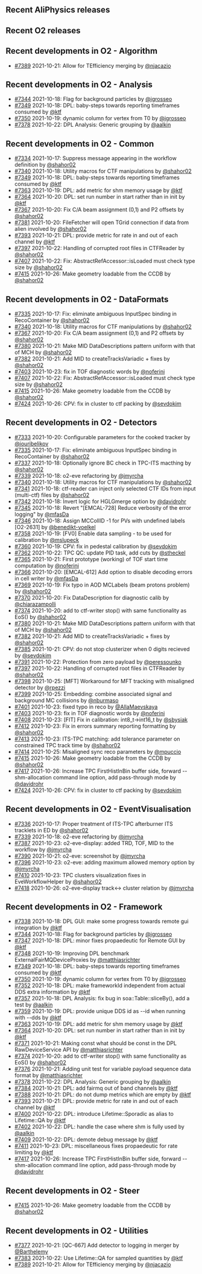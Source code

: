 ## Recent AliPhysics releases
## Recent O2 releases
## Recent developments in O2 - Algorithm
- [\#7389](https://github.com/AliceO2Group/AliceO2/pull/7389) 2021-10-21: Allow for TEfficiency merging by [@njacazio](https://github.com/njacazio)
## Recent developments in O2 - Analysis
- [\#7344](https://github.com/AliceO2Group/AliceO2/pull/7344) 2021-10-18: Flag for background particles by [@jgrosseo](https://github.com/jgrosseo)
- [\#7349](https://github.com/AliceO2Group/AliceO2/pull/7349) 2021-10-18: DPL: baby-steps towards reporting timeframes consumed by [@ktf](https://github.com/ktf)
- [\#7350](https://github.com/AliceO2Group/AliceO2/pull/7350) 2021-10-19: dynamic column for vertex from T0 by [@jgrosseo](https://github.com/jgrosseo)
- [\#7378](https://github.com/AliceO2Group/AliceO2/pull/7378) 2021-10-22: DPL Analysis: Generic grouping by [@aalkin](https://github.com/aalkin)
## Recent developments in O2 - Common
- [\#7334](https://github.com/AliceO2Group/AliceO2/pull/7334) 2021-10-17: Suppress message appearing in the workflow definition by [@shahor02](https://github.com/shahor02)
- [\#7340](https://github.com/AliceO2Group/AliceO2/pull/7340) 2021-10-18: Utility macros for CTF manipulations by [@shahor02](https://github.com/shahor02)
- [\#7349](https://github.com/AliceO2Group/AliceO2/pull/7349) 2021-10-18: DPL: baby-steps towards reporting timeframes consumed by [@ktf](https://github.com/ktf)
- [\#7363](https://github.com/AliceO2Group/AliceO2/pull/7363) 2021-10-19: DPL: add metric for shm memory usage by [@ktf](https://github.com/ktf)
- [\#7364](https://github.com/AliceO2Group/AliceO2/pull/7364) 2021-10-20: DPL: set run number in start rather than in init by [@ktf](https://github.com/ktf)
- [\#7367](https://github.com/AliceO2Group/AliceO2/pull/7367) 2021-10-20: Fix C/A beam assignment (0,1) and P2 offsets by [@shahor02](https://github.com/shahor02)
- [\#7381](https://github.com/AliceO2Group/AliceO2/pull/7381) 2021-10-20: FileFetcher will open TGrid connection if data from alien involved by [@shahor02](https://github.com/shahor02)
- [\#7393](https://github.com/AliceO2Group/AliceO2/pull/7393) 2021-10-21: DPL: provide metric for rate in and out of each channel by [@ktf](https://github.com/ktf)
- [\#7397](https://github.com/AliceO2Group/AliceO2/pull/7397) 2021-10-22: Handling of corrupted root files in CTFReader by [@shahor02](https://github.com/shahor02)
- [\#7407](https://github.com/AliceO2Group/AliceO2/pull/7407) 2021-10-22: Fix: AbstractRefAccessor::isLoaded must check type size by [@shahor02](https://github.com/shahor02)
- [\#7415](https://github.com/AliceO2Group/AliceO2/pull/7415) 2021-10-26: Make geometry loadable from the CCDB by [@shahor02](https://github.com/shahor02)
## Recent developments in O2 - DataFormats
- [\#7335](https://github.com/AliceO2Group/AliceO2/pull/7335) 2021-10-17: Fix: eliminate ambiguous InputSpec binding in RecoContainer by [@shahor02](https://github.com/shahor02)
- [\#7340](https://github.com/AliceO2Group/AliceO2/pull/7340) 2021-10-18: Utility macros for CTF manipulations by [@shahor02](https://github.com/shahor02)
- [\#7367](https://github.com/AliceO2Group/AliceO2/pull/7367) 2021-10-20: Fix C/A beam assignment (0,1) and P2 offsets by [@shahor02](https://github.com/shahor02)
- [\#7380](https://github.com/AliceO2Group/AliceO2/pull/7380) 2021-10-21: Make MID DataDescriptions pattern uniform with that of MCH by [@shahor02](https://github.com/shahor02)
- [\#7382](https://github.com/AliceO2Group/AliceO2/pull/7382) 2021-10-21: Add MID to createTracksVariadic + fixes by [@shahor02](https://github.com/shahor02)
- [\#7403](https://github.com/AliceO2Group/AliceO2/pull/7403) 2021-10-23: fix in TOF diagnostic words by [@noferini](https://github.com/noferini)
- [\#7407](https://github.com/AliceO2Group/AliceO2/pull/7407) 2021-10-22: Fix: AbstractRefAccessor::isLoaded must check type size by [@shahor02](https://github.com/shahor02)
- [\#7415](https://github.com/AliceO2Group/AliceO2/pull/7415) 2021-10-26: Make geometry loadable from the CCDB by [@shahor02](https://github.com/shahor02)
- [\#7424](https://github.com/AliceO2Group/AliceO2/pull/7424) 2021-10-26: CPV: fix in cluster to ctf packing by [@sevdokim](https://github.com/sevdokim)
## Recent developments in O2 - Detectors
- [\#7333](https://github.com/AliceO2Group/AliceO2/pull/7333) 2021-10-20: Configurable parameters for the cooked tracker by [@iouribelikov](https://github.com/iouribelikov)
- [\#7335](https://github.com/AliceO2Group/AliceO2/pull/7335) 2021-10-17: Fix: eliminate ambiguous InputSpec binding in RecoContainer by [@shahor02](https://github.com/shahor02)
- [\#7337](https://github.com/AliceO2Group/AliceO2/pull/7337) 2021-10-18: Optionally ignore BC check in TPC-ITS macthing by [@shahor02](https://github.com/shahor02)
- [\#7339](https://github.com/AliceO2Group/AliceO2/pull/7339) 2021-10-18: o2-eve refactoring by [@jmyrcha](https://github.com/jmyrcha)
- [\#7340](https://github.com/AliceO2Group/AliceO2/pull/7340) 2021-10-18: Utility macros for CTF manipulations by [@shahor02](https://github.com/shahor02)
- [\#7341](https://github.com/AliceO2Group/AliceO2/pull/7341) 2021-10-18: ctf-reader can inject only selected CTF IDs from input (multi-ctf) files by [@shahor02](https://github.com/shahor02)
- [\#7342](https://github.com/AliceO2Group/AliceO2/pull/7342) 2021-10-18: Invert logic for HGLGmerge option by [@davidrohr](https://github.com/davidrohr)
- [\#7345](https://github.com/AliceO2Group/AliceO2/pull/7345) 2021-10-18: Revert "[EMCAL-728] Reduce verbosity of the error logging" by [@mfasDa](https://github.com/mfasDa)
- [\#7346](https://github.com/AliceO2Group/AliceO2/pull/7346) 2021-10-18: Assign MCCollID -1 for PVs with undefined labels [O2-2631] by [@benedikt-voelkel](https://github.com/benedikt-voelkel)
- [\#7358](https://github.com/AliceO2Group/AliceO2/pull/7358) 2021-10-19: [FV0] Enable data sampling - to be used for calibration by [@mslupeck](https://github.com/mslupeck)
- [\#7360](https://github.com/AliceO2Group/AliceO2/pull/7360) 2021-10-19: CPV: fix in pedestal calibration by [@sevdokim](https://github.com/sevdokim)
- [\#7362](https://github.com/AliceO2Group/AliceO2/pull/7362) 2021-10-22: TPC QC: update PID task, add cuts by [@stheckel](https://github.com/stheckel)
- [\#7365](https://github.com/AliceO2Group/AliceO2/pull/7365) 2021-10-21: First prototype (working) of TOF start time computation by [@noferini](https://github.com/noferini)
- [\#7366](https://github.com/AliceO2Group/AliceO2/pull/7366) 2021-10-20: [EMCAL-612] Add option to disable decoding errors in cell writer by [@mfasDa](https://github.com/mfasDa)
- [\#7369](https://github.com/AliceO2Group/AliceO2/pull/7369) 2021-10-19: Fix typo in AOD MCLabels (beam protons problem) by [@shahor02](https://github.com/shahor02)
- [\#7370](https://github.com/AliceO2Group/AliceO2/pull/7370) 2021-10-20: Fix DataDescription for diagnostic calib by [@chiarazampolli](https://github.com/chiarazampolli)
- [\#7374](https://github.com/AliceO2Group/AliceO2/pull/7374) 2021-10-20: add to ctf-writer stop() with same functionality as EoS() by [@shahor02](https://github.com/shahor02)
- [\#7380](https://github.com/AliceO2Group/AliceO2/pull/7380) 2021-10-21: Make MID DataDescriptions pattern uniform with that of MCH by [@shahor02](https://github.com/shahor02)
- [\#7382](https://github.com/AliceO2Group/AliceO2/pull/7382) 2021-10-21: Add MID to createTracksVariadic + fixes by [@shahor02](https://github.com/shahor02)
- [\#7385](https://github.com/AliceO2Group/AliceO2/pull/7385) 2021-10-21: CPV: do not stop clusterizer when 0 digits recieved by [@sevdokim](https://github.com/sevdokim)
- [\#7391](https://github.com/AliceO2Group/AliceO2/pull/7391) 2021-10-22: Protection from zero payload by [@peressounko](https://github.com/peressounko)
- [\#7397](https://github.com/AliceO2Group/AliceO2/pull/7397) 2021-10-22: Handling of corrupted root files in CTFReader by [@shahor02](https://github.com/shahor02)
- [\#7398](https://github.com/AliceO2Group/AliceO2/pull/7398) 2021-10-25: [MFT] Workaround for MFT tracking with misaligned detector by [@rpezzi](https://github.com/rpezzi)
- [\#7399](https://github.com/AliceO2Group/AliceO2/pull/7399) 2021-10-25: Embedding: combine associated signal and background MC collisions by [@nburmaso](https://github.com/nburmaso)
- [\#7401](https://github.com/AliceO2Group/AliceO2/pull/7401) 2021-10-23: fixed typo in reco by [@AllaMaevskaya](https://github.com/AllaMaevskaya)
- [\#7403](https://github.com/AliceO2Group/AliceO2/pull/7403) 2021-10-23: fix in TOF diagnostic words by [@noferini](https://github.com/noferini)
- [\#7408](https://github.com/AliceO2Group/AliceO2/pull/7408) 2021-10-23: [FIT] Fix in calibration: int8_t->int16_t by [@sbysiak](https://github.com/sbysiak)
- [\#7412](https://github.com/AliceO2Group/AliceO2/pull/7412) 2021-10-23: Fix in errors summary reporting formatting by [@shahor02](https://github.com/shahor02)
- [\#7413](https://github.com/AliceO2Group/AliceO2/pull/7413) 2021-10-23: ITS-TPC matching: add tolerance parameter on constrained TPC track time by [@shahor02](https://github.com/shahor02)
- [\#7414](https://github.com/AliceO2Group/AliceO2/pull/7414) 2021-10-25: Misaligned sync reco parameters by [@mpuccio](https://github.com/mpuccio)
- [\#7415](https://github.com/AliceO2Group/AliceO2/pull/7415) 2021-10-26: Make geometry loadable from the CCDB by [@shahor02](https://github.com/shahor02)
- [\#7417](https://github.com/AliceO2Group/AliceO2/pull/7417) 2021-10-26: Increase TPC FirstHistInBin buffer side, forward --shm-allocation command line option, add pass-through mode by [@davidrohr](https://github.com/davidrohr)
- [\#7424](https://github.com/AliceO2Group/AliceO2/pull/7424) 2021-10-26: CPV: fix in cluster to ctf packing by [@sevdokim](https://github.com/sevdokim)
## Recent developments in O2 - EventVisualisation
- [\#7336](https://github.com/AliceO2Group/AliceO2/pull/7336) 2021-10-17: Proper treatment of ITS-TPC afterburner ITS tracklets in ED by [@shahor02](https://github.com/shahor02)
- [\#7339](https://github.com/AliceO2Group/AliceO2/pull/7339) 2021-10-18: o2-eve refactoring by [@jmyrcha](https://github.com/jmyrcha)
- [\#7387](https://github.com/AliceO2Group/AliceO2/pull/7387) 2021-10-23: o2-eve-display: added TRD, TOF, MID to the workflow by [@jmyrcha](https://github.com/jmyrcha)
- [\#7390](https://github.com/AliceO2Group/AliceO2/pull/7390) 2021-10-21: o2-eve: screenshot by [@jmyrcha](https://github.com/jmyrcha)
- [\#7396](https://github.com/AliceO2Group/AliceO2/pull/7396) 2021-10-23: o2-eve: adding maximum allowed memory option by [@jmyrcha](https://github.com/jmyrcha)
- [\#7410](https://github.com/AliceO2Group/AliceO2/pull/7410) 2021-10-23: TPC clusters visualization fixes in EveWorkflowHelper by [@shahor02](https://github.com/shahor02)
- [\#7418](https://github.com/AliceO2Group/AliceO2/pull/7418) 2021-10-26: o2-eve-display track<-> cluster relation by [@jmyrcha](https://github.com/jmyrcha)
## Recent developments in O2 - Framework
- [\#7338](https://github.com/AliceO2Group/AliceO2/pull/7338) 2021-10-18: DPL GUI: make some progress towards remote gui integration by [@ktf](https://github.com/ktf)
- [\#7344](https://github.com/AliceO2Group/AliceO2/pull/7344) 2021-10-18: Flag for background particles by [@jgrosseo](https://github.com/jgrosseo)
- [\#7347](https://github.com/AliceO2Group/AliceO2/pull/7347) 2021-10-18: DPL: minor fixes propaedeutic for Remote GUI by [@ktf](https://github.com/ktf)
- [\#7348](https://github.com/AliceO2Group/AliceO2/pull/7348) 2021-10-19: Improving DPL benchmark ExternalFairMQDeviceProxies by [@matthiasrichter](https://github.com/matthiasrichter)
- [\#7349](https://github.com/AliceO2Group/AliceO2/pull/7349) 2021-10-18: DPL: baby-steps towards reporting timeframes consumed by [@ktf](https://github.com/ktf)
- [\#7350](https://github.com/AliceO2Group/AliceO2/pull/7350) 2021-10-19: dynamic column for vertex from T0 by [@jgrosseo](https://github.com/jgrosseo)
- [\#7352](https://github.com/AliceO2Group/AliceO2/pull/7352) 2021-10-18: DPL: make frameworkId independent from actual DDS extra information by [@ktf](https://github.com/ktf)
- [\#7357](https://github.com/AliceO2Group/AliceO2/pull/7357) 2021-10-18: DPL Analysis: fix bug in soa::Table::sliceBy(), add a test by [@aalkin](https://github.com/aalkin)
- [\#7359](https://github.com/AliceO2Group/AliceO2/pull/7359) 2021-10-19: DPL: provide unique DDS id as --id when running with --dds by [@ktf](https://github.com/ktf)
- [\#7363](https://github.com/AliceO2Group/AliceO2/pull/7363) 2021-10-19: DPL: add metric for shm memory usage by [@ktf](https://github.com/ktf)
- [\#7364](https://github.com/AliceO2Group/AliceO2/pull/7364) 2021-10-20: DPL: set run number in start rather than in init by [@ktf](https://github.com/ktf)
- [\#7371](https://github.com/AliceO2Group/AliceO2/pull/7371) 2021-10-21: Making const what should be const in the DPL RawDeviceService API by [@matthiasrichter](https://github.com/matthiasrichter)
- [\#7374](https://github.com/AliceO2Group/AliceO2/pull/7374) 2021-10-20: add to ctf-writer stop() with same functionality as EoS() by [@shahor02](https://github.com/shahor02)
- [\#7376](https://github.com/AliceO2Group/AliceO2/pull/7376) 2021-10-21: Adding unit test for variable payload sequence data format by [@matthiasrichter](https://github.com/matthiasrichter)
- [\#7378](https://github.com/AliceO2Group/AliceO2/pull/7378) 2021-10-22: DPL Analysis: Generic grouping by [@aalkin](https://github.com/aalkin)
- [\#7384](https://github.com/AliceO2Group/AliceO2/pull/7384) 2021-10-21: DPL: add fairmq out of band channels by [@ktf](https://github.com/ktf)
- [\#7388](https://github.com/AliceO2Group/AliceO2/pull/7388) 2021-10-21: DPL: do not dump metrics which are empty by [@ktf](https://github.com/ktf)
- [\#7393](https://github.com/AliceO2Group/AliceO2/pull/7393) 2021-10-21: DPL: provide metric for rate in and out of each channel by [@ktf](https://github.com/ktf)
- [\#7400](https://github.com/AliceO2Group/AliceO2/pull/7400) 2021-10-22: DPL: introduce Lifetime::Sporadic as alias to Lifetime::QA by [@ktf](https://github.com/ktf)
- [\#7402](https://github.com/AliceO2Group/AliceO2/pull/7402) 2021-10-22: DPL: handle the case where shm is fully used by [@aalkin](https://github.com/aalkin)
- [\#7409](https://github.com/AliceO2Group/AliceO2/pull/7409) 2021-10-22: DPL: demote debug message by [@ktf](https://github.com/ktf)
- [\#7411](https://github.com/AliceO2Group/AliceO2/pull/7411) 2021-10-23: DPL: miscellaneous fixes propaedeutic for rate limiting by [@ktf](https://github.com/ktf)
- [\#7417](https://github.com/AliceO2Group/AliceO2/pull/7417) 2021-10-26: Increase TPC FirstHistInBin buffer side, forward --shm-allocation command line option, add pass-through mode by [@davidrohr](https://github.com/davidrohr)
## Recent developments in O2 - Steer
- [\#7415](https://github.com/AliceO2Group/AliceO2/pull/7415) 2021-10-26: Make geometry loadable from the CCDB by [@shahor02](https://github.com/shahor02)
## Recent developments in O2 - Utilities
- [\#7377](https://github.com/AliceO2Group/AliceO2/pull/7377) 2021-10-21: [QC-667] Add detector to logging in merger by [@Barthelemy](https://github.com/Barthelemy)
- [\#7383](https://github.com/AliceO2Group/AliceO2/pull/7383) 2021-10-22: Use Lifetime::QA for sampled quantities by [@ktf](https://github.com/ktf)
- [\#7389](https://github.com/AliceO2Group/AliceO2/pull/7389) 2021-10-21: Allow for TEfficiency merging by [@njacazio](https://github.com/njacazio)
